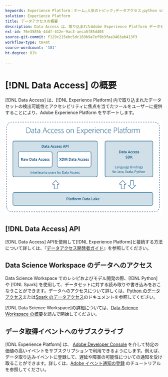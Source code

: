 ```yaml
---
keywords: Experience Platform：ホーム;人気のトピック;データアクセス;python sdk;spark sdk;data access api
solution: Experience Platform
title: データアクセスの概要
description: Data Access は、取り込まれたAdobe Experience Platform データセットの検出性とアクセス性に重点を置いたツールをユーザーに提供することで、Experience Platformをサポートします。
exl-id: 76e3585b-44df-412e-9ac3-aeca5f85d403
source-git-commit: f129c215ebc5dc169b9a7ef9b3faa3463ab413f3
workflow-type: tm+mt
source-wordcount: '181'
ht-degree: 81%

---
```


# [!DNL Data Access] の概要

[!DNL Data Access] は、[!DNL Experience Platform] 内で取り込まれたデータセットの検出可能性とアクセシビリティに焦点を当てたツールをユーザーに提供することにより、Adobe Experience Platform をサポートします。

![Experience Platform でのデータアクセス](images/Data_Access_Experience_Platform.png)

## [!DNL Data Access] API

[!DNL Data Access] APIを使用して[!DNL Experience Platform]と接続する方法について詳しくは、『[データアクセス開発者ガイド](api.md)』を参照してください。

## Data Science Workspace のデータへのアクセス

Data Science Workspace でのレシピおよびモデル開発の際、[!DNL Python] や [!DNL Spark] を使用して、データセットに対する読み取りや書き込みをおこなうことができます。データへのアクセスについて詳しくは、[Python のデータアクセス](../data-science-workspace/authoring/python.md)または[Spark のデータアクセス](../data-science-workspace/authoring/spark.md)のドキュメントを参照してください。

[!DNL Data Science Workspace]の詳細については、[Data Science Workspace の概要](../data-science-workspace/home.md)を読んで開始してください。

## データ取得イベントへのサブスクライブ

[!DNL Experience Platform] は、 [Adobe Developer Console](https://www.adobe.com/go/devs_console_ui) を介して特定の価値の高いイベントをサブスクリプションで利用できるようにします。例えば、データ取り込みイベントに登録して、遅延や障害の可能性についての通知を受け取ることができます。詳しくは、[Adobe イベント通知の登録 &#x200B;](../observability/alerts/subscribe.md) のチュートリアルを参照してください。
